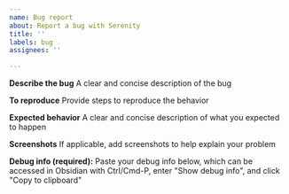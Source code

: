 ```yaml
---
name: Bug report
about: Report a bug with Serenity
title: ''
labels: bug
assignees: ''

---
```


**Describe the bug**
A clear and concise description of the bug

**To reproduce**
Provide steps to reproduce the behavior

**Expected behavior**
A clear and concise description of what you expected to happen

**Screenshots**
If applicable, add screenshots to help explain your problem

**Debug info (required):**
Paste your debug info below, which can be accessed in Obsidian with Ctrl/Cmd-P, enter "Show debug info", and click "Copy to clipboard"
